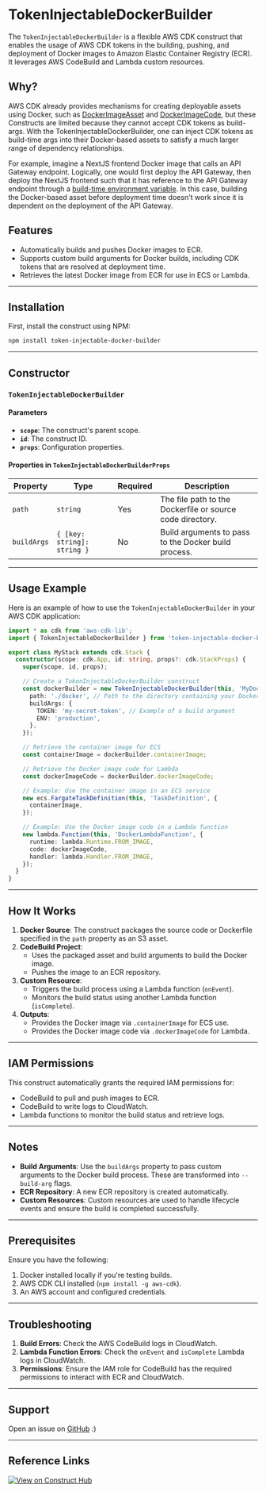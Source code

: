 # TokenInjectableDockerBuilder

The `TokenInjectableDockerBuilder` is a flexible AWS CDK construct that enables the usage of AWS CDK tokens in the building, pushing, and deployment of Docker images to Amazon Elastic Container Registry (ECR). It leverages AWS CodeBuild and Lambda custom resources. 

## Why?

AWS CDK already provides mechanisms for creating deployable assets using Docker, such as [DockerImageAsset](https://docs.aws.amazon.com/cdk/api/v2/docs/aws-cdk-lib.aws_ecr_assets.DockerImageAsset.html) and [DockerImageCode](https://docs.aws.amazon.com/cdk/api/v2/docs/aws-cdk-lib.aws_lambda.DockerImageCode.html), but these Constructs are limited because they cannot accept CDK tokens as build-args. With the TokenInjectableDockerBuilder, one can inject CDK tokens as build-time args into their Docker-based assets to satisfy a much larger range of dependency relationships.

For example, imagine a NextJS frontend Docker image that calls an API Gateway endpoint. Logically, one would first deploy the API Gateway, then deploy the NextJS frontend such that it has reference to the API Gateway endpoint through a [build-time environment variable](https://nextjs.org/docs/pages/building-your-application/configuring/environment-variables). In this case, building the Docker-based asset before deployment time doesn't work since it is dependent on the deployment of the API Gateway.

## Features

- Automatically builds and pushes Docker images to ECR.
- Supports custom build arguments for Docker builds, including CDK tokens that are resolved at deployment time.
- Retrieves the latest Docker image from ECR for use in ECS or Lambda.

---

## Installation

First, install the construct using NPM:

```bash
npm install token-injectable-docker-builder
```

---

## Constructor

### `TokenInjectableDockerBuilder`

#### Parameters

- **`scope`**: The construct's parent scope.
- **`id`**: The construct ID.
- **`props`**: Configuration properties.

#### Properties in `TokenInjectableDockerBuilderProps`

| Property       | Type                              | Required | Description                                                |
|----------------|-----------------------------------|----------|------------------------------------------------------------|
| `path`         | `string`                         | Yes      | The file path to the Dockerfile or source code directory.  |
| `buildArgs`    | `{ [key: string]: string }`       | No       | Build arguments to pass to the Docker build process.       |

---

## Usage Example

Here is an example of how to use the `TokenInjectableDockerBuilder` in your AWS CDK application:

```typescript
import * as cdk from 'aws-cdk-lib';
import { TokenInjectableDockerBuilder } from 'token-injectable-docker-builder';

export class MyStack extends cdk.Stack {
  constructor(scope: cdk.App, id: string, props?: cdk.StackProps) {
    super(scope, id, props);

    // Create a TokenInjectableDockerBuilder construct
    const dockerBuilder = new TokenInjectableDockerBuilder(this, 'MyDockerBuilder', {
      path: './docker', // Path to the directory containing your Dockerfile
      buildArgs: {
        TOKEN: 'my-secret-token', // Example of a build argument
        ENV: 'production',
      },
    });

    // Retrieve the container image for ECS
    const containerImage = dockerBuilder.containerImage;

    // Retrieve the Docker image code for Lambda
    const dockerImageCode = dockerBuilder.dockerImageCode;

    // Example: Use the container image in an ECS service
    new ecs.FargateTaskDefinition(this, 'TaskDefinition', {
      containerImage,
    });

    // Example: Use the Docker image code in a Lambda function
    new lambda.Function(this, 'DockerLambdaFunction', {
      runtime: lambda.Runtime.FROM_IMAGE,
      code: dockerImageCode,
      handler: lambda.Handler.FROM_IMAGE,
    });
  }
}
```

---

## How It Works

1. **Docker Source**: The construct packages the source code or Dockerfile specified in the `path` property as an S3 asset.
2. **CodeBuild Project**:
   - Uses the packaged asset and build arguments to build the Docker image.
   - Pushes the image to an ECR repository.
3. **Custom Resource**:
   - Triggers the build process using a Lambda function (`onEvent`).
   - Monitors the build status using another Lambda function (`isComplete`).
4. **Outputs**:
   - Provides the Docker image via `.containerImage` for ECS use.
   - Provides the Docker image code via `.dockerImageCode` for Lambda.

---

## IAM Permissions

This construct automatically grants the required IAM permissions for:
- CodeBuild to pull and push images to ECR.
- CodeBuild to write logs to CloudWatch.
- Lambda functions to monitor the build status and retrieve logs.

---

## Notes

- **Build Arguments**: Use the `buildArgs` property to pass custom arguments to the Docker build process. These are transformed into `--build-arg` flags.
- **ECR Repository**: A new ECR repository is created automatically.
- **Custom Resources**: Custom resources are used to handle lifecycle events and ensure the build is completed successfully.

---

## Prerequisites

Ensure you have the following:
1. Docker installed locally if you're testing builds.
2. AWS CDK CLI installed (`npm install -g aws-cdk`).
3. An AWS account and configured credentials.

---

## Troubleshooting

1. **Build Errors**: Check the AWS CodeBuild logs in CloudWatch.
2. **Lambda Function Errors**: Check the `onEvent` and `isComplete` Lambda logs in CloudWatch.
3. **Permissions**: Ensure the IAM role for CodeBuild has the required permissions to interact with ECR and CloudWatch.

---

## Support

Open an issue on [GitHub](https://github.com/AlexTech314/TokenInjectableDockerBuilder) :)

---

## Reference Links
[![View on Construct Hub](https://constructs.dev/badge?package=token-injectable-docker-builder)](https://constructs.dev/packages/token-injectable-docker-builder)
